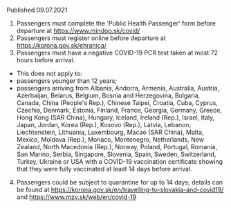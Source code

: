 Published 09.07.2021
1. Passengers must complete the 'Public Health Passenger' form before departure at <a href="https://www.mindop.sk/covid/">https://www.mindop.sk/covid/</a> 
2. Passengers must register online before departure at <a href="https://korona.gov.sk/ehranica/">https://korona.gov.sk/ehranica/</a> 
3. Passengers must have a negative COVID-19 PCR test taken at most 72 hours before arrival.
- This does not apply to:
- passengers younger than 12 years;
- passengers arriving from Albania, Andorra, Armenia, Australia, Austria, Azerbaijan, Belarus, Belgium, Bosnia and Herzegovina, Bulgaria, Canada, China (People's Rep.), Chinese Taipei, Croatia, Cuba, Cyprus, Czechia, Denmark, Estonia, Finland, France, Georgia, Germany, Greece, Hong Kong (SAR China), Hungary, Iceland, Ireland (Rep.), Israel, Italy, Japan, Jordan, Korea (Rep.), Kosovo (Rep.), Latvia, Lebanon, Liechtenstein, Lithuania, Luxembourg, Macao (SAR China), Malta, Mexico, Moldova (Rep.), Monaco, Montenegro, Netherlands, New Zealand, North Macedonia (Rep.), Norway, Poland, Portugal, Romania, San Marino, Serbia, Singapore, Slovenia, Spain, Sweden, Switzerland, Turkey, Ukraine or USA with a COVID-19 vaccination certificate showing that they were fully vaccinated at least 14 days before arrival.
4. Passengers could be subject to quarantine for up to 14 days; details can be found at <a href="https://korona.gov.sk/en/travelling-to-slovakia-and-covid19/">https://korona.gov.sk/en/travelling-to-slovakia-and-covid19/</a> and <a href="https://www.mzv.sk/web/en/covid-19">https://www.mzv.sk/web/en/covid-19</a> 

